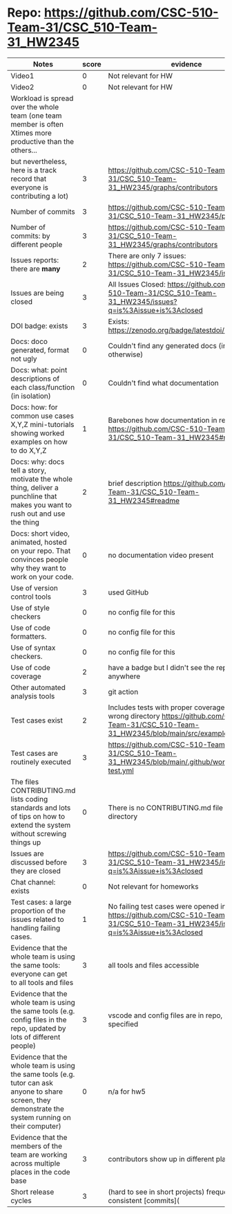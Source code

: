 # Repo: https://github.com/CSC-510-Team-31/CSC_510-Team-31_HW2345

| Notes                                                        | score | evidence                                                     |
| ------------------------------------------------------------ | ----- | ------------------------------------------------------------ |
| Video1                                                       | 0     | Not relevant for HW                                          |
| Video2                                                       | 0     | Not relevant for HW                                          |
| Workload is spread over the whole team (one team member is often Xtimes more productive than the others... |       |                                                              |
| but nevertheless, here is a track record that everyone is contributing a lot) | 3     | https://github.com/CSC-510-Team-31/CSC_510-Team-31_HW2345/graphs/contributors |
| Number of commits                                            | 3     | https://github.com/CSC-510-Team-31/CSC_510-Team-31_HW2345/pulse |
| Number of commits: by different people                       | 3     | https://github.com/CSC-510-Team-31/CSC_510-Team-31_HW2345/graphs/contributors |
| Issues reports: there are **many**                           | 2     | There are only 7 issues: https://github.com/CSC-510-Team-31/CSC_510-Team-31_HW2345/issues |
| Issues are being closed                                      | 3     | All Issues Closed: https://github.com/CSC-510-Team-31/CSC_510-Team-31_HW2345/issues?q=is%3Aissue+is%3Aclosed |
| DOI badge: exists                                            | 3     | Exists: https://zenodo.org/badge/latestdoi/530464314         |
| Docs: doco generated, format not ugly                        | 0     | Couldn't find any generated docs (in /docs or otherwise)     |
| Docs: what: point descriptions of each class/function (in isolation) | 0     | Couldn't find what documentation                             |
| Docs: how: for common use cases X,Y,Z mini-tutorials showing worked examples on how to do X,Y,Z | 1     | Barebones how documentation in readme: https://github.com/CSC-510-Team-31/CSC_510-Team-31_HW2345#readme |
| Docs: why: docs tell a story, motivate the whole thing, deliver a punchline that makes you want to rush out and use the thing | 2     | brief description https://github.com/CSC-510-Team-31/CSC_510-Team-31_HW2345#readme |
| Docs: short video, animated, hosted on your repo. That convinces people why they want to work on your code. | 0     | no documentation video present                               |
| Use of version control tools                                 | 3     | used GitHub                                                  |
| Use of style checkers                                        | 0     | no config file for this                                      |
| Use of code formatters.                                      | 0     | no config file for this                                      |
| Use of syntax checkers.                                      | 0     | no config file for this                                      |
| Use of code coverage                                         | 2     | have a badge but I didn't see the report anywhere            |
| Other automated analysis tools                               | 3     | git action                                                   |
| Test cases exist                                             | 2     | Includes tests with proper coverage but in wrong directory https://github.com/CSC-510-Team-31/CSC_510-Team-31_HW2345/blob/main/src/example.py |
| Test cases are routinely executed                            | 3     | https://github.com/CSC-510-Team-31/CSC_510-Team-31_HW2345/blob/main/.github/workflows/csv-test.yml |
| The files CONTRIBUTING.md lists coding standards and lots of tips on how to extend the system without screwing things up | 0     | There is no CONTRIBUTING.md file in root directory           |
| Issues are discussed before they are closed                  | 3     | https://github.com/CSC-510-Team-31/CSC_510-Team-31_HW2345/issues?q=is%3Aissue+is%3Aclosed |
| Chat channel: exists                                         | 0     | Not relevant for homeworks                                   |
| Test cases: a large proportion of the issues related to handling failing cases. | 1     | No failing test cases were opened in issues https://github.com/CSC-510-Team-31/CSC_510-Team-31_HW2345/issues?q=is%3Aissue+is%3Aclosed |
| Evidence that the whole team is using the same tools: everyone can get to all tools and files | 3     | all tools and files accessible                               |
| Evidence that the whole team is using the same tools (e.g. config files in the repo, updated by lots of different people) | 3     | vscode and config files are in repo, python3 is specified    |
| Evidence that the whole team is using the same tools (e.g. tutor can ask anyone to share screen, they demonstrate the system running on their computer) | 0     | n/a for hw5                                                  |
| Evidence that the members of the team are working across multiple places in the code base | 3     | contributors show up in different places                     |
| Short release cycles                                         | 3     | (hard to see in short projects) frequent and consistent [commits]( |
